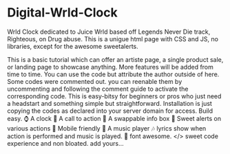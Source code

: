 # Digital-Wrld-Clock
Wrld Clock dedicated to Juice Wrld based off Legends Never  Die track, Righteous, on Drug abuse.
This is a unigue html page with CSS and JS, no libraries, except for the awesome sweetalerts.

This is a basic tutorial which can offer an artiste page, a single product sale, or landing page to showcase anything.
More features will be added from time to time.
You can use the code but attribute the author outside of here.
Some codes were commented out. you can reenable them by uncommenting and following the comment guide to activate the corresponding code.
This is easy-bitsy for beginners or pros who just need a headstart and something simple but straightforward.
Installation is just copying the codes as declared into your server domain for access.
Build easy.
⌚ A clock 
🔘 A call to action 
🧾 A swappable info box 
🧁 Sweet alerts on various actions 
📲 Mobile friendly 
🎵 A music player 
🎶 lyrics show when action is performed and music is played.
🚪 font awesome.
</> sweet code experience and non bloated. 
add yours...
